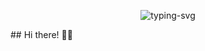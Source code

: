 <p align="center">
   <img src="https://readme-typing-svg.herokuapp.com?font=Cascadia+Code&size=28&pause=1000&color=849B91&center=true&vCenter=true&width=450&lines=%23+Do+What+You+Cant;%40MongooseOrion" alt="typing-svg">
</p>
## Hi there! 👋😈

<!--
**MongooseOrion/MongooseOrion** is a ✨ _special_ ✨ repository because its `README.md` (this file) appears on your GitHub profile.

Here are some ideas to get you started:

- 🔭 I’m currently working on ...
- 🌱 I’m currently learning ...
- 👯 I’m looking to collaborate on ...
- 🤔 I’m looking for help with ...
- 💬 Ask me about ...
- 📫 How to reach me: ...
- 😄 Pronouns: ...
- ⚡ Fun fact: ...
-->
